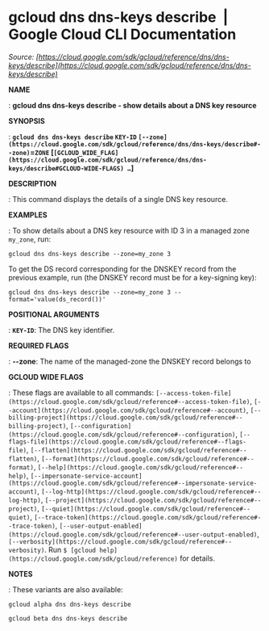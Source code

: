# gcloud dns dns-keys describe  |  Google Cloud CLI Documentation

*Source: [https://cloud.google.com/sdk/gcloud/reference/dns/dns-keys/describe](https://cloud.google.com/sdk/gcloud/reference/dns/dns-keys/describe)*

**NAME**

: **gcloud dns dns-keys describe - show details about a DNS key resource**

**SYNOPSIS**

: **`gcloud dns dns-keys describe` `KEY-ID` `[--zone](https://cloud.google.com/sdk/gcloud/reference/dns/dns-keys/describe#--zone)`=`ZONE` [`[GCLOUD_WIDE_FLAG](https://cloud.google.com/sdk/gcloud/reference/dns/dns-keys/describe#GCLOUD-WIDE-FLAGS) …`]**

**DESCRIPTION**

: This command displays the details of a single DNS key resource.

**EXAMPLES**

: To show details about a DNS key resource with ID 3 in a managed zone
`my_zone`, run:

```
gcloud dns dns-keys describe --zone=my_zone 3
```

To get the DS record corresponding for the DNSKEY record from the previous
example, run (the DNSKEY record must be for a key-signing key):

```
gcloud dns dns-keys describe --zone=my_zone 3 --format='value(ds_record())'
```

**POSITIONAL ARGUMENTS**

: **`KEY-ID`**:
The DNS key identifier.

**REQUIRED FLAGS**

: **--zone**:
The name of the managed-zone the DNSKEY record belongs to

**GCLOUD WIDE FLAGS**

: These flags are available to all commands: `[--access-token-file](https://cloud.google.com/sdk/gcloud/reference#--access-token-file)`,
`[--account](https://cloud.google.com/sdk/gcloud/reference#--account)`, `[--billing-project](https://cloud.google.com/sdk/gcloud/reference#--billing-project)`,
`[--configuration](https://cloud.google.com/sdk/gcloud/reference#--configuration)`,
`[--flags-file](https://cloud.google.com/sdk/gcloud/reference#--flags-file)`,
`[--flatten](https://cloud.google.com/sdk/gcloud/reference#--flatten)`, `[--format](https://cloud.google.com/sdk/gcloud/reference#--format)`, `[--help](https://cloud.google.com/sdk/gcloud/reference#--help)`, `[--impersonate-service-account](https://cloud.google.com/sdk/gcloud/reference#--impersonate-service-account)`,
`[--log-http](https://cloud.google.com/sdk/gcloud/reference#--log-http)`,
`[--project](https://cloud.google.com/sdk/gcloud/reference#--project)`, `[--quiet](https://cloud.google.com/sdk/gcloud/reference#--quiet)`, `[--trace-token](https://cloud.google.com/sdk/gcloud/reference#--trace-token)`, `[--user-output-enabled](https://cloud.google.com/sdk/gcloud/reference#--user-output-enabled)`,
`[--verbosity](https://cloud.google.com/sdk/gcloud/reference#--verbosity)`.
Run `$ [gcloud help](https://cloud.google.com/sdk/gcloud/reference)` for details.

**NOTES**

: These variants are also available:

```
gcloud alpha dns dns-keys describe
```

```
gcloud beta dns dns-keys describe
```
